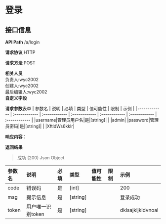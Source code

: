 # 登录
## 接口信息

**API Path**
/a/login

**请求协议**
HTTP

**请求方法**
POST

**相关人员**  
负责人:wyc2002  
创建人:wyc2002  
最后编辑人:wyc2002  
**自定义字段**  

**请求参数**表单
| 参数名 | 说明 | 必填 | 类型 | 值可能性 |  限制 | 示例 |
| :------------ | :------------ | :------------ | :------------ | :------------ | :------------ | :------------ |
|username|管理员用户名|是|[string]| | |admin|
|password|管理员密码|是|[string]| | |XftldWs6kklr|

**响应内容**：

**返回结果**
>成功 (200)
Json
Object

| 参数名  | 说明 | 必填 | 类型 | 值可能性 | 限制 | 示例 |
| :------------ | :------------ | :------------ | :------------ | :------------ | :------------ | :------------ |
|code|错误码|是|[int]| ||200|
|msg|提示信息|是|[string]| ||登录成功|
|token|用户唯一识别token|是|[string]| ||dklsajkljkldvnoal|
